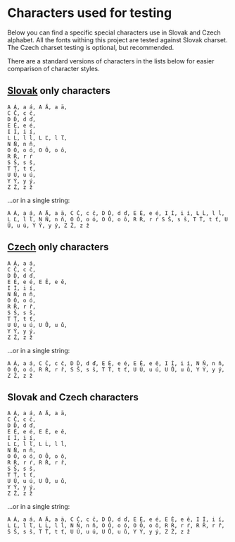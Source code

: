 # Characters used for testing

Below you can find a specific special characters use in Slovak and Czech alphabet. All the fonts withing this project are tested against Slovak charset. The Czech charset testing is optional, but recommended.

There are a standard versions of characters in the lists below for easier comparison of character styles.


## [Slovak](https://en.wikipedia.org/wiki/Slovak_orthography) only characters

	A Á, a á, A Ä, a ä,
	C Č, c č,
	D Ď, d ď,
	E É, e é,
	I Í, i í,
	L Ĺ, l ĺ, L Ľ, l ľ,
	N Ň, n ň,
	O Ó, o ó, O Ô, o ô,
	R Ŕ, r ŕ
	S Š, s š,
	T Ť, t ť,
	U Ú, u ú,
	Y Ý, y ý,
	Z Ž, z ž

...or in a single string:

	A Á, a á, A Ä, a ä, C Č, c č, D Ď, d ď, E É, e é, I Í, i í, L Ĺ, l ĺ, L Ľ, l ľ, N Ň, n ň, O Ó, o ó, O Ô, o ô, R Ŕ, r ŕ S Š, s š, T Ť, t ť, U Ú, u ú, Y Ý, y ý, Z Ž, z ž


## [Czech](https://en.wikipedia.org/wiki/Czech_orthography) only characters

	A Á, a á,
	C Č, c č,
	D Ď, d ď,
	E É, e é, E Ě, e ě,
	I Í, i í,
	N Ň, n ň,
	O Ó, o ó,
	R Ř, r ř,
	S Š, s š,
	T Ť, t ť,
	U Ú, u ú, U Ů, u ů,
	Y Ý, y ý,
	Z Ž, z ž

...or in a single string:

	A Á, a á, C Č, c č, D Ď, d ď, E É, e é, E Ě, e ě, I Í, i í, N Ň, n ň, O Ó, o ó, R Ř, r ř, S Š, s š, T Ť, t ť, U Ú, u ú, U Ů, u ů, Y Ý, y ý, Z Ž, z ž


## Slovak and Czech characters

	A Á, a á, A Ä, a ä,
	C Č, c č,
	D Ď, d ď,
	E É, e é, E Ě, e ě,
	I Í, i í,
	L Ľ, l ľ, L Ĺ, l ĺ,
	N Ň, n ň,
	O Ó, o ó, O Ô, o ô,
	R Ŕ, r ŕ, R Ř, r ř,
	S Š, s š,
	T Ť, t ť,
	U Ú, u ú, U Ů, u ů,
	Y Ý, y ý,
	Z Ž, z ž

...or in a single string:

	A Á, a á, A Ä, a ä, C Č, c č, D Ď, d ď, E É, e é, E Ě, e ě, I Í, i í, L Ľ, l ľ, L Ĺ, l ĺ, N Ň, n ň, O Ó, o ó, O Ô, o ô, R Ŕ, r ŕ, R Ř, r ř, S Š, s š, T Ť, t ť, U Ú, u ú, U Ů, u ů, Y Ý, y ý, Z Ž, z ž
